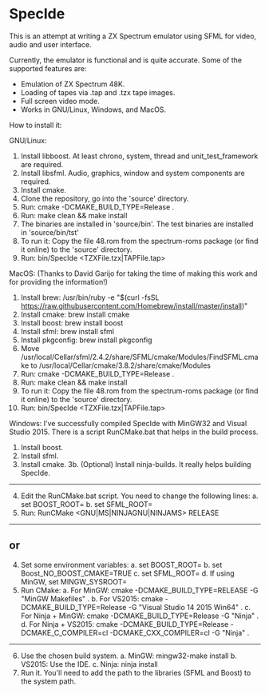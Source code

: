 # SpecIde

This is an attempt at writing a ZX Spectrum emulator using SFML for video, audio and user interface.

Currently, the emulator is functional and is quite accurate. Some of the supported features are:

- Emulation of ZX Spectrum 48K.
- Loading of tapes via .tap and .tzx tape images.
- Full screen video mode.
- Works in GNU/Linux, Windows, and MacOS.

How to install it:

GNU/Linux:
1. Install libboost. At least chrono, system, thread and unit_test_framework are required.
2. Install libsfml. Audio, graphics, window and system components are required.
3. Install cmake.
4. Clone the repository, go into the 'source' directory.
5. Run: cmake -DCMAKE_BUILD_TYPE=Release .
6. Run: make clean && make install
7. The binaries are installed in 'source/bin'. The test binaries are installed in 'source/bin/tst'
8. To run it: Copy the file 48.rom from the spectrum-roms package (or find it online) to the 'source' directory.
9. Run: bin/SpecIde <TZXFile.tzx|TAPFile.tap>

MacOS: (Thanks to David Garijo for taking the time of making this work and for providing the information!)
1. Install brew: /usr/bin/ruby -e "$(curl -fsSL https://raw.githubusercontent.com/Homebrew/install/master/install)"
2. Install cmake: brew install cmake
3. Install boost: brew install boost
4. Install sfml: brew install sfml
5. Install pkgconfig: brew install pkgconfig
6. Move /usr/local/Cellar/sfml/2.4.2/share/SFML/cmake/Modules/FindSFML.cmake 
   to /usr/local/Cellar/cmake/3.8.2/share/cmake/Modules
7. Run: cmake -DCMAKE_BUILD_TYPE=Release .
8. Run: make clean && make install
9. To run it: Copy the file 48.rom from the spectrum-roms package (or find it online) to the 'source' directory.
10. Run: bin/SpecIde <TZXFile.tzx|TAPFile.tap>

Windows:
I've successfully compiled SpecIde with MinGW32 and Visual Studio 2015. There is a script RunCMake.bat that helps
in the build process.

1. Install boost.
2. Install sfml.
3. Install cmake.
3b. (Optional) Install ninja-builds. It really helps building SpecIde.
---
4. Edit the RunCMake.bat script. You need to change the following lines:
  a. set BOOST_ROOT=<Path to Boost root directory>
  b. set SFML_ROOT=<Path to SFML binaries>
5. Run: RunCMake <GNU|MS|NINJAGNU|NINJAMS> RELEASE
---
or
---
4. Set some environment variables:
  a. set BOOST_ROOT=<Path to Boost root directory>
  b. set Boost_NO_BOOST_CMAKE=TRUE
  c. set SFML_ROOT=<Path to SFML binaries>
  d. If using MinGW, set MINGW_SYSROOT=<Path where MinGW is installed>
5. Run CMake:
  a. For MinGW: cmake -DCMAKE_BUILD_TYPE=RELEASE -G "MinGW Makefiles" .
  b. For VS2015: cmake -DCMAKE_BUILD_TYPE=Release -G "Visual Studio 14 2015 Win64" .
  c. For Ninja + MinGW: cmake -DCMAKE_BUILD_TYPE=Release -G "Ninja" .
  d. For Ninja + VS2015: cmake -DCMAKE_BUILD_TYPE=Release -DCMAKE_C_COMPILER=cl -DCMAKE_CXX_COMPILER=cl -G "Ninja" .
---
6. Use the chosen build system.
  a. MinGW: mingw32-make install
  b. VS2015: Use the IDE.
  c. Ninja: ninja install
7. Run it. You'll need to add the path to the libraries (SFML and Boost) to the system path.
